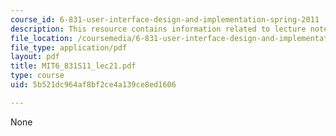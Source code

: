 ```yaml
---
course_id: 6-831-user-interface-design-and-implementation-spring-2011
description: This resource contains information related to lecture notes.
file_location: /coursemedia/6-831-user-interface-design-and-implementation-spring-2011/5b521dc964af8bf2ce4a139ce8ed1606_MIT6_831S11_lec21.pdf
file_type: application/pdf
layout: pdf
title: MIT6_831S11_lec21.pdf
type: course
uid: 5b521dc964af8bf2ce4a139ce8ed1606

---
```

None